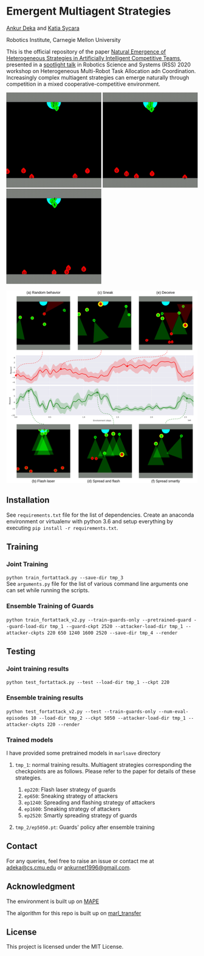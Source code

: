 # Emergent Multiagent Strategies

[Ankur Deka](https://www.linkedin.com/in/ankur-deka-120392135) and [Katia Sycara](http://www.cs.cmu.edu/~sycara/)

Robotics Institute, Carnegie Mellon University

This is the official repository of the paper [Natural Emergence of Heterogeneous Strategies in Artificially Intelligent Competitive Teams](https://arxiv.org/abs/2007.03102), presented in a [spotlight talk](https://youtu.be/ltHgKYc0F-E) in Robotics Science and Systems (RSS) 2020 workshop on Heterogeneous Multi-Robot Task Allocation adn Coordination. Increasingly complex multiagent strategies can emerge naturally through competition in a mixed cooperative-competitive environment.

<p float="center">
	<img src="out_files/1.gif" width="250" height="250"/>
	<img src="out_files/3.gif" width="250" height="250"/>
	<img src="out_files/2.gif" width="250" height="250"/>
</p>
<img src="out_files/Evolution_of_starategies.png" width="750"/>

## Installation
See `requirements.txt` file for the list of dependencies. Create an anaconda environment or virtualenv with python 3.6 and setup everything by executing `pip install -r requirements.txt`. 

## Training

### Joint Training
`python train_fortattack.py --save-dir tmp_3`<br />
See `arguments.py` file for the list of various command line arguments one can set while running the scripts. 


### Ensemble Training of Guards
`python train_fortattack_v2.py --train-guards-only --pretrained-guard --guard-load-dir tmp_1 --guard-ckpt 2520 --attacker-load-dir tmp_1 --attacker-ckpts 220 650 1240 1600 2520 --save-dir tmp_4 --render`


## Testing

### Joint training results
`python test_fortattack.py --test --load-dir tmp_1 --ckpt 220`

### Ensemble training results
`python test_fortattack_v2.py --test --train-guards-only --num-eval-episodes 10 --load-dir tmp_2 --ckpt 5050 --attacker-load-dir tmp_1 --attacker-ckpts 220 --render`

### Trained models
I have provided some pretrained models in `marlsave` directory
1.  `tmp_1`: normal training results. Multiagent strategies corresponding the checkpoints are as follows. Please refer to the paper for details of these strategies.
	1. `ep220`: Flash laser strategy of guards
	1. `ep650`: Sneaking strategy of attackers
	1. `ep1240`: Spreading and flashing strategy of attackers
	1. `ep1600`: Sneaking strategy of attackers
	1. `ep2520`: Smartly spreading strategy of guards

1.  `tmp_2/ep5050.pt`: Guards' policy after ensemble training


## Contact
For any queries, feel free to raise an issue or contact me at adeka@cs.cmu.edu or ankurnet1996@gmail.com.

## Acknowledgment
The environment is built up on [MAPE](https://github.com/openai/multiagent-particle-envs)

The algorithm for this repo is built up on [marl_transfer](https://github.com/sumitsk/marl_transfer)


## License
This project is licensed under the MIT License.
